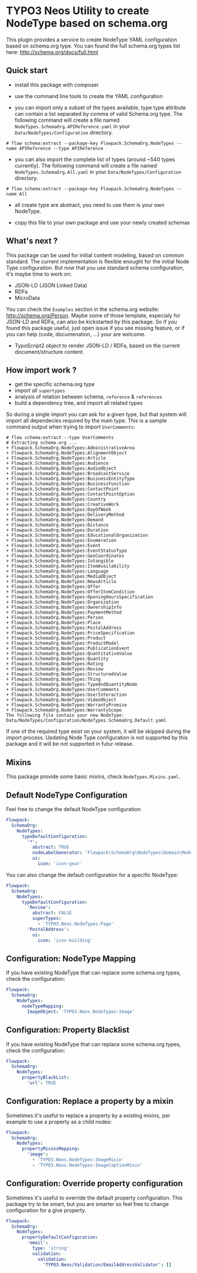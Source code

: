 TYPO3 Neos Utility to create NodeType based on schema.org
=========================================================

This plugin provides a service to create NodeType YAML configuration based on schema.org
type. You can found the full schema.org types list here: http://schema.org/docs/full.html

Quick start
-----------
* install this package with composer

* use the command line tools to create the YAML configuration

* you can import only a subset of the types available, type type attribute can contain a list
separated by comma of valid Schema.org type. The following command will create a file named 
`NodeTypes.SchemaOrg.APIReference.yaml` in your `Data/NodeTypes/Configuration` directory.

```
# flow schema:extract --package-key Flowpack.SchemaOrg.NodeTypes --name APIReference --type APIReference
```

* you can also import the complete list of types (around ~540 types currently). The following command will 
create a file named `NodeTypes.SchemaOrg.All.yaml` in your `Data/NodeTypes/Configuration` directory.

```
# flow schema:extract --package-key Flowpack.SchemaOrg.NodeTypes --name All
```

* all create type are abstract, you need to use them is your own NodeType.

* copy this file to your own package and use your newly created schemas

What's next ?
-------------

This package can be used for initial content modeling, based on common standard. The current implementation is flexible 
enought for the initial Node Type configuration. But now that you use standard schema configuration, it's maybe time to
work on:

* JSON-LD (JSON Linked Data)
* RDFa
* MicroData

You can check the `Examples` section in the schema.org website: http://schema.org/Person. Maybe some of those template, 
especialy for JSON-LD and RDFa, can also be kickstarted by this package. So if you found this package useful, just open 
issue if you see missing feature, or if you can help (code, documenation, ...) your are welcome.

* TypoScript2 object to render JSON-LD / RDFa, based on the current document/structure content

How import work ?
-----------------

* get the specific schema.org type
* import all `supertypes`
* analysis of relation between schema, `reference` & `references`
* build a dependency tree, and import all related types

So during a single import you can ask for a given type, but that system will import all dependecies required 
by the main type. This is a sample command output when trying to import `UserComments`:

```
# flow schema:extract --type UserComments
# Extracting schema.org ...
+ Flowpack.SchemaOrg.NodeTypes:AdministrativeArea
+ Flowpack.SchemaOrg.NodeTypes:AlignmentObject
+ Flowpack.SchemaOrg.NodeTypes:Article
+ Flowpack.SchemaOrg.NodeTypes:Audience
+ Flowpack.SchemaOrg.NodeTypes:AudioObject
+ Flowpack.SchemaOrg.NodeTypes:BroadcastService
+ Flowpack.SchemaOrg.NodeTypes:BusinessEntityType
+ Flowpack.SchemaOrg.NodeTypes:BusinessFunction
+ Flowpack.SchemaOrg.NodeTypes:ContactPoint
+ Flowpack.SchemaOrg.NodeTypes:ContactPointOption
+ Flowpack.SchemaOrg.NodeTypes:Country
+ Flowpack.SchemaOrg.NodeTypes:CreativeWork
+ Flowpack.SchemaOrg.NodeTypes:DayOfWeek
+ Flowpack.SchemaOrg.NodeTypes:DeliveryMethod
+ Flowpack.SchemaOrg.NodeTypes:Demand
+ Flowpack.SchemaOrg.NodeTypes:Distance
+ Flowpack.SchemaOrg.NodeTypes:Duration
+ Flowpack.SchemaOrg.NodeTypes:EducationalOrganization
+ Flowpack.SchemaOrg.NodeTypes:Enumeration
+ Flowpack.SchemaOrg.NodeTypes:Event
+ Flowpack.SchemaOrg.NodeTypes:EventStatusType
+ Flowpack.SchemaOrg.NodeTypes:GeoCoordinates
+ Flowpack.SchemaOrg.NodeTypes:Intangible
+ Flowpack.SchemaOrg.NodeTypes:ItemAvailability
+ Flowpack.SchemaOrg.NodeTypes:Language
+ Flowpack.SchemaOrg.NodeTypes:MediaObject
+ Flowpack.SchemaOrg.NodeTypes:NewsArticle
+ Flowpack.SchemaOrg.NodeTypes:Offer
+ Flowpack.SchemaOrg.NodeTypes:OfferItemCondition
+ Flowpack.SchemaOrg.NodeTypes:OpeningHoursSpecification
+ Flowpack.SchemaOrg.NodeTypes:Organization
+ Flowpack.SchemaOrg.NodeTypes:OwnershipInfo
+ Flowpack.SchemaOrg.NodeTypes:PaymentMethod
+ Flowpack.SchemaOrg.NodeTypes:Person
+ Flowpack.SchemaOrg.NodeTypes:Place
+ Flowpack.SchemaOrg.NodeTypes:PostalAddress
+ Flowpack.SchemaOrg.NodeTypes:PriceSpecification
+ Flowpack.SchemaOrg.NodeTypes:Product
+ Flowpack.SchemaOrg.NodeTypes:ProductModel
+ Flowpack.SchemaOrg.NodeTypes:PublicationEvent
+ Flowpack.SchemaOrg.NodeTypes:QuantitativeValue
+ Flowpack.SchemaOrg.NodeTypes:Quantity
+ Flowpack.SchemaOrg.NodeTypes:Rating
+ Flowpack.SchemaOrg.NodeTypes:Review
+ Flowpack.SchemaOrg.NodeTypes:StructuredValue
+ Flowpack.SchemaOrg.NodeTypes:Thing
+ Flowpack.SchemaOrg.NodeTypes:TypeAndQuantityNode
+ Flowpack.SchemaOrg.NodeTypes:UserComments
+ Flowpack.SchemaOrg.NodeTypes:UserInteraction
+ Flowpack.SchemaOrg.NodeTypes:VideoObject
+ Flowpack.SchemaOrg.NodeTypes:WarrantyPromise
+ Flowpack.SchemaOrg.NodeTypes:WarrantyScope
The following file contain your new NodeType:
Data/NodeTypes/Configuration/NodeTypes.SchemaOrg.Default.yaml
```

If one of the required type exist on your system, it will be skipped during the import process. Updating Node Type
configuration is not supported by this package and it will be not supported in futur release.

Mixins
------

This package provide some basic mixins, check `NodeTypes.Mixins.yaml`.

Default NodeType Configuration
------------------------------

Feel free to change the default NodeType configuration:

```yaml
Flowpack:
  SchemaOrg:
    NodeTypes:
      typeDefaultConfiguration:
        '*':
          abstract: TRUE
          nodeLabelGenerator: 'Flowpack\SchemaOrg\NodeTypes\Domain\Model\DefaultNodeLabelGenerator'
          ui:
            icon: 'icon-gear'
```

You can also change the default configuration for a specific NodeType:

```yaml
Flowpack:
  SchemaOrg:
    NodeTypes:
      typeDefaultConfiguration:
        'Review':
          abstract: FALSE
          superTypes:
            - 'TYPO3.Neos.NodeTypes:Page'
        'PostalAddress':
          ui:
            icon: 'icon-building'
```

Configuration: NodeType Mapping
-------------------------------

If you have existing NodeType that can replace some schema.org types, check the configuration:

```yaml
Flowpack:
  SchemaOrg:
    NodeTypes:
      nodeTypeMapping:
	  	ImageObject: 'TYPO3.Neos.NodeTypes:Image'
```

Configuration: Property Blacklist
---------------------------------

If you have existing NodeType that can replace some schema.org types, check the configuration:

```yaml
Flowpack:
  SchemaOrg:
    NodeTypes:
      propertyBlackList:
        'url': TRUE
```

Configuration: Replace a property by a mixin
--------------------------------------------

Sometimes it's useful to replace a property by a existing mixins, per example to use a property as a child nodes:


```yaml
Flowpack:
  SchemaOrg:
    NodeTypes:
      propertyMixinsMapping:
	    'image':
		  - 'TYPO3.Neos.NodeTypes:ImageMixin'
		  - 'TYPO3.Neos.NodeTypes:ImageCaptionMixin'
```

Configuration: Override property configuration
----------------------------------------------

Sometimes it's useful to override the default property configuration. This package try to be smart, but you are smarter
so feel free to change configuration for a give property.

```yaml
Flowpack:
  SchemaOrg:
    NodeTypes:
      propertyDefaultConfiguration:
	    'email':
		  type: 'string'
		  validation:
		    validation:
		      'TYPO3.Neos/Validation/EmailAddressValidator': []
```